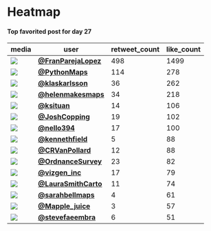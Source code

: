 # Heatmap

#### Top favorited post for day 27
| media                                                                                         | user                                                                                   |   retweet_count |   like_count |
|-----------------------------------------------------------------------------------------------|----------------------------------------------------------------------------------------|-----------------|--------------|
| ![](https://pbs.twimg.com/media/FFM5E9sWQAYRFEd.jpg)                                          | **[@FranParejaLopez](https://twitter.com/FranParejaLopez/status/1464579968193736706)** |             498 |         1499 |
| ![](https://pbs.twimg.com/media/FEV9SXLXsAEy2ja.jpg)                                          | **[@PythonMaps](https://twitter.com/PythonMaps/status/1464652238651998210)**           |             114 |          278 |
| ![](https://pbs.twimg.com/media/FFMO2vSXEAQGu63.jpg)                                          | **[@klaskarlsson](https://twitter.com/klaskarlsson/status/1464531537341427715)**       |              36 |          262 |
| ![](https://pbs.twimg.com/media/FFNyg8_WQAcJFrC.jpg)                                          | **[@helenmakesmaps](https://twitter.com/helenmakesmaps/status/1464640256679026695)**   |              34 |          218 |
| ![](https://pbs.twimg.com/media/FFNdJv-XEAk38xa.jpg)                                          | **[@ksituan](https://twitter.com/ksituan/status/1464622032138772481)**                 |              14 |          106 |
| ![](https://pbs.twimg.com/media/FFOHGigXEAgigQT.jpg)                                          | **[@JoshCopping](https://twitter.com/JoshCopping/status/1464663144110907393)**         |              19 |          102 |
| ![](https://pbs.twimg.com/media/FFDcCEtWYAk3A3G.jpg)                                          | **[@nello394](https://twitter.com/nello394/status/1464519111140986883)**               |              17 |          100 |
| ![](https://pbs.twimg.com/ext_tw_video_thumb/1464619040823910404/pu/img/dsgRAB4xQ0iPvujJ.jpg) | **[@kennethfield](https://twitter.com/kennethfield/status/1464619112131297283)**       |               5 |           88 |
| ![](https://pbs.twimg.com/media/FFOmPstWQAYUiYV.jpg)                                          | **[@CRVanPollard](https://twitter.com/CRVanPollard/status/1464697877687582726)**       |              12 |           88 |
| ![](https://pbs.twimg.com/media/FFOAcjXXsAgpfGA.jpg)                                          | **[@OrdnanceSurvey](https://twitter.com/OrdnanceSurvey/status/1464655533202366476)**   |              23 |           82 |
| ![](https://pbs.twimg.com/ext_tw_video_thumb/1464626067319275535/pu/img/f2BFU4fl5DWKxy5S.jpg) | **[@vizgen_inc](https://twitter.com/vizgen_inc/status/1464626128484806663)**           |              17 |           79 |
| ![](https://pbs.twimg.com/media/FFO7H17XIAk8RUm.jpg)                                          | **[@LauraSmithCarto](https://twitter.com/LauraSmithCarto/status/1464720050150068234)** |              11 |           74 |
| ![](https://pbs.twimg.com/media/FFOCFeWVcAE53td.jpg)                                          | **[@sarahbellmaps](https://twitter.com/sarahbellmaps/status/1464657338552360961)**     |               4 |           61 |
| ![](https://pbs.twimg.com/media/FFMmx-gXsAUj6fw.jpg)                                          | **[@Mapple_juice](https://twitter.com/Mapple_juice/status/1464643933955362819)**       |               3 |           57 |
| ![](https://pbs.twimg.com/ext_tw_video_thumb/1464684451150155786/pu/img/w7kd5dYO-nnIZtCs.jpg) | **[@stevefaeembra](https://twitter.com/stevefaeembra/status/1464685267848249346)**     |               6 |           51 |
 
